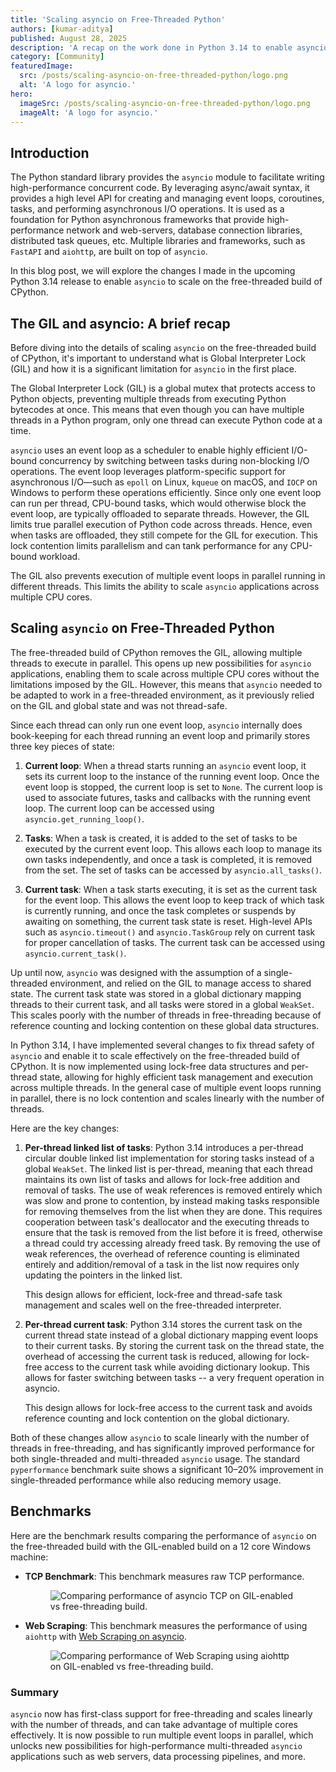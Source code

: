```yaml
---
title: 'Scaling asyncio on Free-Threaded Python'
authors: [kumar-aditya]
published: August 28, 2025
description: 'A recap on the work done in Python 3.14 to enable asyncio to scale on the free-threaded build of CPython.'
category: [Community]
featuredImage:
  src: /posts/scaling-asyncio-on-free-threaded-python/logo.png
  alt: 'A logo for asyncio.'
hero:
  imageSrc: /posts/scaling-asyncio-on-free-threaded-python/logo.png
  imageAlt: 'A logo for asyncio.'
---
```


## Introduction

The Python standard library provides the `asyncio` module to facilitate
writing high-performance concurrent code. By leveraging async/await syntax,
it provides a high level API for creating and managing event loops, coroutines,
tasks, and performing asynchronous I/O operations.
It is used as a foundation for Python asynchronous frameworks that
provide high-performance network and web-servers, database connection
libraries, distributed task queues, etc. Multiple libraries and frameworks, such
as `FastAPI` and `aiohttp`, are built on top of `asyncio`.

In this blog post, we will explore the changes I made in the upcoming Python
3.14 release to enable `asyncio` to scale on the free-threaded build of CPython.

## The GIL and asyncio: A brief recap

Before diving into the details of scaling `asyncio` on the free-threaded build
of CPython, it's important to understand what is Global Interpreter Lock (GIL)
and how it is a significant limitation for `asyncio` in the first place.

The Global Interpreter Lock (GIL) is a global mutex that protects access to
Python objects, preventing multiple threads from executing Python bytecodes at
once. This means that even though you can have multiple threads in a Python
program, only one thread can execute Python code at a time.

`asyncio` uses an event loop as a scheduler to enable highly efficient I/O-bound
concurrency by switching between tasks during non-blocking I/O operations. The
event loop leverages platform-specific support for asynchronous I/O—such as
`epoll` on Linux, `kqueue` on macOS, and `IOCP` on Windows to perform these
operations efficiently. Since only one event loop can run per thread, CPU-bound
tasks, which would otherwise block the event loop, are typically offloaded to
separate threads. However, the GIL limits true parallel execution of Python code
across threads. Hence, even when tasks are offloaded, they still compete for the
GIL for execution. This lock contention limits parallelism and can tank performance for any CPU-bound workload.

The GIL also prevents execution of multiple event loops in parallel running in
different threads. This limits the ability to scale `asyncio` applications across
multiple CPU cores.

## Scaling `asyncio` on Free-Threaded Python

The free-threaded build of CPython removes the GIL, allowing multiple threads to
execute in parallel. This opens up new possibilities for `asyncio`
applications, enabling them to scale across multiple CPU cores without the
limitations imposed by the GIL. However, this means that `asyncio` needed to be
adapted to work in a free-threaded environment, as it previously relied on the
GIL and global state and was not thread-safe.

Since each thread can only run one event loop, `asyncio` internally does
book-keeping for each thread running an event loop and primarily stores three
key pieces of state:

1. **Current loop**: When a thread starts running an `asyncio` event loop, it
   sets its current loop to the instance of the running event loop. Once the
   event loop is stopped, the current loop is set to `None`. The current loop is
   used to associate futures, tasks and callbacks with the running event loop.
   The current loop can be accessed using `asyncio.get_running_loop()`.

2. **Tasks**: When a task is created, it is added to the set of tasks to be
   executed by the current event loop. This allows each loop to manage its own
   tasks independently, and once a task is completed, it is removed from the
   set. The set of tasks can be accessed by `asyncio.all_tasks()`.

3. **Current task**: When a task starts executing, it is set as the current task
   for the event loop. This allows the event loop to keep track of which task is
   currently running, and once the task completes or suspends by awaiting on
   something, the current task state is reset. High-level APIs such as
   `asyncio.timeout()` and `asyncio.TaskGroup` rely on current task for proper
   cancellation of tasks. The current task can be accessed using
   `asyncio.current_task()`.

Up until now, `asyncio` was designed with the assumption of a single-threaded
environment, and relied on the GIL to manage access to shared state. The current
task state was stored in a global dictionary mapping threads to their current
task, and all tasks were stored in a global `WeakSet`. This scales poorly with
the number of threads in free-threading because of reference counting and
locking contention on these global data structures.

In Python 3.14, I have implemented several changes to fix thread safety of
`asyncio` and enable it to scale effectively on the free-threaded build of
CPython. It is now implemented using lock-free data structures and per-thread
state, allowing for highly efficient task management and execution across
multiple threads. In the general case of multiple event loops running in
parallel, there is no lock contention and scales linearly with the number of
threads.

Here are the key changes:

1. **Per-thread linked list of tasks**:
   Python 3.14 introduces a per-thread circular double linked list implementation
   for storing tasks instead of a global `WeakSet`. The linked list is per-thread,
   meaning that each thread maintains its own list of tasks and allows for
   lock-free addition and removal of tasks. The use of weak references is
   removed entirely which was slow and prone to contention, by instead making
   tasks responsible for removing themselves from the list when they are done.
   This requires cooperation between task's deallocator and the executing
   threads to ensure that the task is removed from the list before it is freed,
   otherwise a thread could try accessing already freed task. By removing the
   use of weak references, the overhead of reference counting is eliminated
   entirely and addition/removal of a task in the list now requires only updating
   the pointers in the linked list.

   This design allows for efficient, lock-free and thread-safe task management
   and scales well on the free-threaded interpreter.

2. **Per-thread current task**:
   Python 3.14 stores the current task on the current thread state instead of a
   global dictionary mapping event loops to their current tasks. By storing the
   current task on the thread state, the overhead of accessing the current task is
   reduced, allowing for lock-free access to the current task while
   avoiding dictionary lookup. This allows for faster switching between tasks -- a 
   very frequent operation in asyncio.

   This design allows for lock-free access to the current task and avoids
   reference counting and lock contention on the global dictionary.

Both of these changes allow `asyncio` to scale linearly with the number of
threads in free-threading, and has significantly improved performance for both
single-threaded and multi-threaded `asyncio` usage. The standard `pyperformance`
benchmark suite shows a significant 10–20% improvement in single-threaded performance while also
reducing memory usage.

## Benchmarks

Here are the benchmark results comparing the performance of `asyncio` on the free-threaded
build with the GIL-enabled build on a 12 core Windows machine:

- **TCP Benchmark**: This benchmark measures raw TCP performance.

  <figure style={{ textAlign: 'center' }}>
    <img
      src="/posts/scaling-asyncio-on-free-threaded-python/asyncio_tcp_benchmark.png"
      alt="Comparing performance of asyncio TCP on GIL-enabled vs free-threading build."
      style={{position:'relative',left:'15%',width:'70%'}}
    />
  </figure>

- **Web Scraping**: This benchmark measures the performance of using `aiohttp` with
   [Web Scraping on asyncio](https://py-free-threading.github.io/examples/asyncio/).

  <figure style={{ textAlign: 'center' }}>
    <img
      src="/posts/scaling-asyncio-on-free-threaded-python/asyncio_web_scraping_benchmark.png"
      alt="Comparing performance of Web Scraping using aiohttp on GIL-enabled vs free-threading build."
      style={{position:'relative',left:'15%',width:'70%'}}
    />
  </figure>


### Summary

`asyncio` now has first-class support for free-threading and scales
linearly with the number of threads, and can take advantage of multiple
cores effectively. It is now possible to run multiple event loops in parallel,
which unlocks new possibilities for high-performance multi-threaded `asyncio`
applications such as web servers, data processing pipelines, and more.
